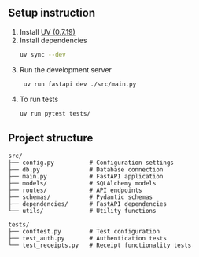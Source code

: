 ## Setup instruction

1. Install [UV (0.7.19)](https://github.com/astral-sh/uv/releases/tag/0.7.19)
2. Install dependencies
   ```bash
   uv sync --dev
   ```
3. Run the development server
   ```bash
    uv run fastapi dev ./src/main.py
    ```
4. To run tests
   ```bash
   uv run pytest tests/
   ```

## Project structure
```
src/
├── config.py          # Configuration settings
├── db.py              # Database connection
├── main.py            # FastAPI application
├── models/            # SQLAlchemy models
├── routes/            # API endpoints
├── schemas/           # Pydantic schemas
├── dependencies/      # FastAPI dependencies
└── utils/             # Utility functions

tests/
├── conftest.py        # Test configuration
├── test_auth.py       # Authentication tests
└── test_receipts.py   # Receipt functionality tests
```